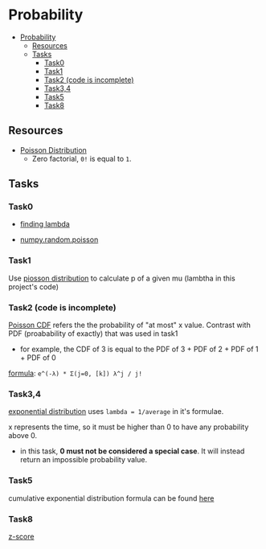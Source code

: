 # Probability

- [Probability](#probability)
  - [Resources](#resources)
  - [Tasks](#tasks)
    - [Task0](#task0)
    - [Task1](#task1)
    - [Task2 (code is incomplete)](#task2-code-is-incomplete)
    - [Task3,4](#task34)
    - [Task5](#task5)
    - [Task8](#task8)

## Resources

* [Poisson Distribution](https://onlinestatbook.com/2/probability/poisson.html)
  * Zero factorial, `0!` is equal to `1`.
## Tasks

### Task0

* [finding lambda](https://www.youtube.com/watch?v=AS0cLTiVrRY)

* [numpy.random.poisson](https://docs.scipy.org/doc/numpy-1.14.0/reference/generated/numpy.random.poisson.html)

### Task1

Use [piosson distribution](#resources) to calculate p of a given mu (lambtha in this project's code)


### Task2 (code is incomplete)

[Poisson CDF](https://en.wikipedia.org/wiki/Cumulative_distribution_function) refers the the probability of "at most" x value. Contrast with PDF (proabability of exactly) that was used in task1

* for example, the CDF of 3 is equal to the PDF of 3 + PDF of 2 + PDF of 1 + PDF of 0

[formula](https://en.wikipedia.org/wiki/Poisson_distribution): `e^(-λ) * Σ(j=0, [k]) λ^j / j!`

### Task3,4

[exponential distribution](https://byjus.com/maths/exponential-distribution/) uses `lambda = 1/average` in it's formulae.

x represents the time, so it must be higher than 0 to have any probability above 0.
* in this task, **0 must not be considered a special case**. It will instead return an impossible probability value.

### Task5

cumulative exponential distribution formula can be found [here](https://www.statology.org/exponential-distribution/)

### Task8

[z-score](https://www.khanacademy.org/math/statistics-probability/modeling-distributions-of-data/z-scores/a/z-scores-review)
